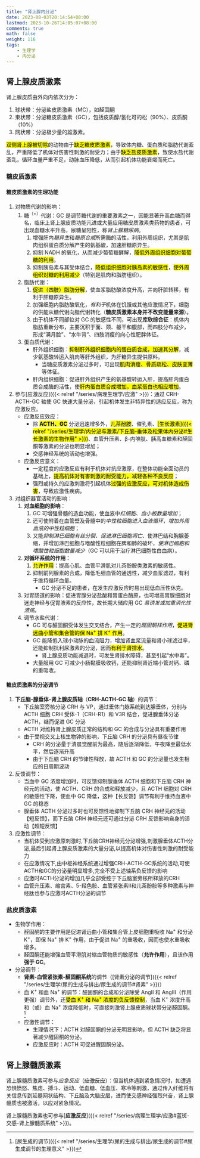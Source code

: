 ```yaml
---
title: "肾上腺内分泌"
date: 2023-08-03T20:14:54+08:00
lastmod: 2023-10-26T14:05:07+08:00
comments: true
math: false
weight: 116
tags:
    - 生理学
    - 内分泌
---
```


## 肾上腺皮质激素

肾上腺皮质由外向内依次分为：

1. 球状带：分泌盐皮质激素（MC），如醛固酮
2. 束状带：分泌糖皮质激素（GC），包括皮质醇/氢化可的松（90%）、皮质酮（10%）
3. 网状带：分泌极少量的雄激素。

<mark>双侧肾上腺被切除</mark>的动物由于<mark>缺乏糖皮质激素</mark>，导致体内糖、蛋白质和脂肪代谢紊乱，严重降低了机体对伤害性刺激的耐受力；由于<mark>缺乏盐皮质激素</mark>，致使水盐代谢紊乱，循环血量严重不足，动脉血压降低，从而引起机体功能衰竭而死亡。

### 糖皮质激素

#### 糖皮质激素的生理功能

1. 对物质代谢的影响：
    1. 糖<sup>（+）</sup>代谢：GC 是调节糖代谢的重要激素之一，因能显著升高血糖而得名，临床上肾上腺皮质功能亢进或大量应用糖皮质激素类药物的患者，可出现血糖水平升高，尿糖呈阳性，称*肾上腺糖尿病*。
        1. 增强肝内*糖异生*和*糖原合成*所需酶的活性，利用外周组织，尤其是肌肉组织蛋白质分解产生的氨基酸，加速肝糖原异生。
        2. 抑制 NADH 的氧化，从而减少葡萄糖酵解，<mark>降低外周组织细胞对葡萄糖的利用</mark>。
        3. 抑制胰岛素与其受体结合，<mark>降低组织细胞对胰岛素的敏感性</mark>，<mark>使外周组织对糖的利用减少</mark>（特别是肌肉和脂肪组织）。
    2. 脂肪代谢：
        1. <mark>促进（四肢）脂肪分解</mark>，使血浆脂肪酸浓度升高，并向肝脏转移，有利于肝糖原异生。
        2. 加强细胞内脂肪酸氧化，*有利于*机体在饥饿或其他应激情况下，细胞的供能从糖代谢向脂代谢转化（**糖皮质激素本身并不改变能量来源**）。
        3. 由于机体不同部位对 GC 的敏感性不同，可出现**库欣综合征**：机体内脂肪重新分布，主要沉积于面、颈、躯干和腹部，而四肢分布减少，形成“满月脸”、“水牛背”、四肢消瘦的向心性肥胖体征。
    3. 蛋白质代谢：
        - 肝外组织细胞：<mark>抑制肝外组织细胞内的蛋白质合成，加速其分解</mark>，减少氨基酸转运入肌肉等肝外组织，为肝糖异生提供原料。
            - 当糖皮质激素分泌过多时，可出现<mark>肌肉消瘦、骨质疏松、皮肤变薄</mark>等体征。
        - 肝内组织细胞：促进肝外组织产生的氨基酸转运入肝，提高肝内蛋白质合成酶的活性，使<mark>肝内蛋白质合成增加，血浆蛋白也相应增加</mark>。
2. 参与[应激反应]({{< relref "/series/病理生理学/应激" >}})：通过 CRH-ACTH-GC 轴使 GC 快速大量分泌，引起机体发生非特异性的适应反应，称为应激反应。
    - 应激反应效应：
        - 除 <mark>**ACTH、GC**</mark> 分泌迅速增多外，<mark>儿茶酚胺</mark>、催乳素、<mark>[生长激素]({{< relref "/series/生理学/内分泌与激素/下丘脑-垂体及松果体内分泌#生长激素的生物作用" >}})</mark>、血管升压素、β-内啡肽、胰高血糖素和醛固酮等激素的分泌也明显增加；
        - 交感神经系统的活动也增强。
    - 应激反应意义：
        - 一定程度的应激反应有利于机体对抗应激原，在整体功能全面动员的基础上，<mark>提高机体对有害刺激的耐受能力，减轻各种不良反应</mark>；
        - 强烈或持久的应激刺激将引起机体<mark>过强的应激反应，可对机体造成伤害</mark>，导致应激性疾病。
3. 对组织器官活动的影响：
    1. **对血细胞的影响**：
        1. GC 可增强骨髓的造血功能，使血液中*红细胞、血小板数量增加*；
        2. 还可使附着在血管壁及骨髓中的*中性粒细胞进入血液循环*，*增加外周血液的中性粒细胞*；
        3. 又能*抑制淋巴细胞有丝分裂、促进淋巴细胞凋亡*、使淋巴结和胸腺萎缩，并增加淋巴细胞与嗜酸性粒细胞在脾和肺的破坏，*使淋巴细胞和嗜酸性粒细胞数量减少*（GC 可以用于治疗淋巴细胞性白血病）。
    2. **对循环系统的作用**：
        1. <mark>允许作用</mark>：提高心肌、血管平滑肌对儿茶酚胺类激素的敏感性。
        2. 抑制前列腺素的合成，降低毛细血管的通透性，减少血浆滤过，有利于维持循环血量。
            - GC 分泌不足的患者，在发生应激反应时易出现低血压性休克。
    3. 对胃肠道的影响：促进胃腺分泌盐酸和胃蛋白酶原，也可增高胃腺细胞对迷走神经与促胃液素的反应性，故长期大储应用 GC *易诱发或加重消化性溃疡*。
    4. 调节水盐代谢：
        - GC 可与醛固酮受体发生交叉结合，产生一定的*醛固酮样作用*，<mark>促进肾远曲小管和集合管的保 Na<sup>+</sup> 排 K<sup>+</sup> 作用</mark>。
        - GC 能降低入球小动脉的血流阻力，增加肾血浆流量和肾小球滤过率，还能抑制抗利尿激素的分泌，因而<mark>有利于肾排水</mark>。
            - 肾上腺皮质功能减退时，可发生肾排水障碍，甚至引起“水中毒”。
        - 大量服用 GC 可减少小肠黏膜吸收钙，还能抑制肾近端小管对钙、磷的重吸收。

#### 糖皮质激素的分泌调节

1. **下丘脑-腺垂体-肾上腺皮质轴**（**CRH-ACTH-GC 轴**）的调节：
    - 下丘脑室旁核分泌 CRH 与 VP，通过垂体门脉系统到达腺垂体，分别与 ACTH 细胞 CRH 受体-1（CRH-R1）和 V3R 结合，促进腺垂体分泌 ACTH，继而促进 GC 分泌
    - ACTH 对维持肾上腺皮质正常的结构和 GC 的合成与分泌具有重要作用
    - 由于受视交叉上核生物钟的影响，下丘脑 CRH 的分泌具有昼夜节律
        - CRH 的分泌量于清晨觉醒前为最高，随后逐渐降低，午夜降至最低水平，然后逐渐升高
        - 由于下丘脑 CRH 的节律性释放，故 ACTH 和 GC 的分泌量也发生相应的日周期波动
2. 反馈调节：
    - 当血中 GC 浓度增加时，可反馈抑制腺垂体 ACTH 细胞和下丘脑 CRH 神经元的活动，使 ACTH、CRH 的合成和释放减少，且 ACTH 细胞对 CRH 的敏感性下降，使血中 GC 降低，这种【长反馈】调节有利于维持血液中 GC 的稳态
    - 腺垂体 ACTH 分泌过多时也可反馈性地抑制下丘脑 CRH 神经元的活动【短反馈】，而下丘脑 CRH 神经元还可通过分泌 CRH 反馈影响自身的活动【超短反馈】
3. 应激性调节：
    - 当机体受到应激原刺激时,下丘脑CRH神经元分泌增强,刺激腺垂体ACTH分泌,最后引起肾上腺皮质激素的大量分泌,以提高机体对伤害性刺激的耐受能力
    - 在应激情况下,由中枢神经系统通过增强CRH-ACTH-GC系统的活动,可使ACTH和GC的分泌量明显增多,完全不受上述轴系负反馈的影响
    - 应激时ACTH分泌的增加几乎全部受控于下丘脑室旁核所释放的CRH
    - 血管升压素、缩宫素、5-羟色胺、血管紧张素II和儿茶酚胺等多种激素与神经肽也参与应激时ACTH分泌的调节

### 盐皮质激素

- 生物学作用：
    - 醛固酮的主要作用是促进肾远曲小管和集合管上皮细胞重吸收 Na<sup>+</sup> 和分泌 K<sup>+</sup>，即保 Na<sup>+</sup> 排 K<sup>+</sup> 作用，由于促进 Na<sup>+</sup> 的重吸收，因而也使水重吸收增多。
    - 醛固酮还能增强血管平滑肌对缩血管物质的敏感性（**允许作用**），且该作用**强于 GC**。
- 分泌调节：
    - **肾素-血管紧张素-醛固酮系统**的调节（[肾素分泌的调节]({{< relref "/series/生理学/尿的生成与排出/尿生成的调节#肾素" >}})）
    - 血 K<sup>+</sup> 和血 Na<sup>+</sup> 的调节：醛固酮的合成和分泌除受 AngⅡ 和 AngⅢ（作用更强）调节外，还<mark>受血 K<sup>+</sup> 和 Na<sup>+</sup> 浓度的负反馈控制</mark>，当血 K<sup>+</sup> 浓度升高和（或）血 Na<sup>+</sup> 浓度降低时，可直接刺激肾上腺皮质球状带分泌醛固酮。[^1]
    - 应激性调节：
        - 生理情况下：ACTH 对醛固酮的分泌无明显影响，但 ACTH 缺乏将显著减少醒固酮的分泌。
        - 应激反应时：ACTH 可促进醒固酮分泌。

[^1]: [尿生成的调节]({{< relref "/series/生理学/尿的生成与排出/尿生成的调节#尿生成调节的生理意义" >}})

## 肾上腺髓质激素

肾上腺髓质激素可参与*应急反应*（~~应激反应~~）：但当机体遇到紧急情况时，如遭遇恐惧愤怒、焦虑、搏斗、运动、低血糖、低血压、寒冷等刺激，通过传入纤维将有关信息传到延髓网状结构、下丘脑及大脑皮层，进而使交感神经强烈兴奋，肾上腺髓质也被激活，以应对紧急情况。

肾上腺髓质激素也可参与[**应激反应**]({{< relref "/series/病理生理学/应激#蓝斑-交感-肾上腺髓质系统" >}})。
